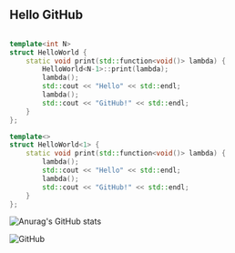 ## Hello GitHub

```C++

template<int N>
struct HelloWorld {
    static void print(std::function<void()> lambda) {
        HelloWorld<N-1>::print(lambda);
        lambda();
        std::cout << "Hello" << std::endl;
        lambda();
        std::cout << "GitHub!" << std::endl;
    }
};

template<>
struct HelloWorld<1> {
    static void print(std::function<void()> lambda) {
        lambda();
        std::cout << "Hello" << std::endl;
        lambda();
        std::cout << "GitHub!" << std::endl;
    }
};
```

![Anurag's GitHub stats](https://github-readme-stats.vercel.app/api?username=2876225417&show_icons=true&theme=radical)


![GitHub](https://img.shields.io/github/followers/2876225417?label=Follow&style=social)




